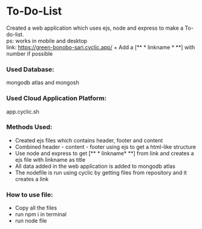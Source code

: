
# To-Do-List 
Created a web application which uses ejs, node and express to make a To-do-list.  
ps: works in mobile and desktop   
link: https://green-bonobo-sari.cyclic.app/ + Add a [** * linkname * **] with number if possible

### Used Database:
mongodb atlas and mongosh

### Used Cloud Application Platform:
app.cyclic.sh

### Methods Used: 
 - Created ejs files which contains header, footer and content
 - Combined header - content - footer using ejs to get a html-like structure
 - Use node and express to get [** * linkname* **] from link and creates a ejs file with linkname as title
 - All data added in the web application is added to mongodb atlas
 - The nodefile is run using cyclic by getting files from repository and it creates a link

### How to use file:
- Copy all the files
- run npm i in terminal
- run node file

